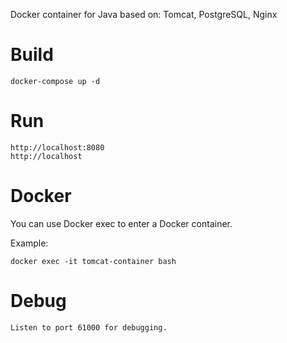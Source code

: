 Docker container for Java based on: Tomcat, PostgreSQL, Nginx 

# Build
```
docker-compose up -d
```

# Run
```
http://localhost:8080
http://localhost
```

# Docker
You can use Docker exec to enter a Docker container.

Example:
```
docker exec -it tomcat-container bash
```

# Debug
```
Listen to port 61000 for debugging.
```
